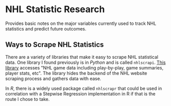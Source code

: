 # NHL Statistic Research

Provides basic notes on the major variables currently used to track NHL statistics and predict future outcomes.

## Ways to Scrape NHL Statistics
There are a variety of libraries that make it easy to scrape NHL statistical data. One library I found previously is in *Python* and is called `nhlscrapi`. [This library](https://pythonhosted.org/nhlscrapi/) accesses "NHL game data including play-by-play, game summaries, player stats, etc". The library hides the backend of the NHL website scraping process and gathers data with ease.

In *R*, there is a widely used package called `nhlscrapr` that could be used in correlation with a Stepwise Regression implementation in R if that is the route I chose to take.
